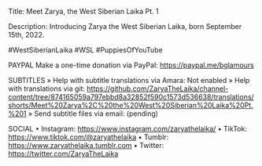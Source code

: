 Title: Meet Zarya, the West Siberian Laika Pt. 1

Description: Introducing Zarya the West Siberian Laika, born September 15th, 2022.

#WestSiberianLaika #WSL #PuppiesOfYouTube

PAYPAL
Make a one-time donation via PayPal: https://paypal.me/bglamours

SUBTITLES
» Help with subtitle translations via Amara: Not enabled
» Help with translations via git: https://github.com/ZaryaTheLaika/channel-content/tree/874165059a797ebbd8a32852f590c1573d536638/translations/shorts/Meet%20Zarya%2C%20the%20West%20Siberian%20Laika%20Pt.%201
» Send subtitle files via email: (pending)

SOCIAL
• Instagram: https://www.instagram.com/zaryathelaika/
• TikTok: https://www.tiktok.com/@zaryathelaika
• Tumblr: https://www.zaryathelaika.tumblr.com
• Twitter: https://twitter.com/ZaryaTheLaika
